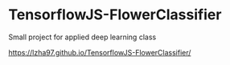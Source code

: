 # TensorflowJS-FlowerClassifier

Small project for applied deep learning class 

https://lzha97.github.io/TensorflowJS-FlowerClassifier/
